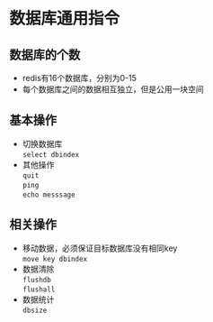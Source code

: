 # 数据库通用指令

## 数据库的个数
- redis有16个数据库，分别为0-15
- 每个数据库之间的数据相互独立，但是公用一块空间

## 基本操作
- 切换数据库  
  `select dbindex`  
- 其他操作  
  `quit`  
  `ping`  
  `echo messsage`  

## 相关操作
- 移动数据，必须保证目标数据库没有相同key  
  `move key dbindex`  
- 数据清除  
  `flushdb`  
  `flushall`  
- 数据统计  
  `dbsize`  

